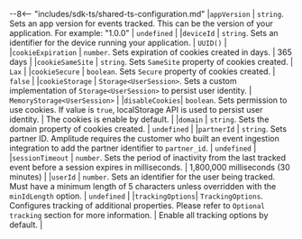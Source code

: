 --8<-- "includes/sdk-ts/shared-ts-configuration.md"
    |`appVersion` | `string`. Sets an app version for events tracked. This can be the version of your application. For example: "1.0.0" | `undefined` |
    |`deviceId` | `string`. Sets an identifier for the device running your application. | `UUID()` |
    |`cookieExpiration` | `number`. Sets expiration of cookies created in days. | 365 days |
    |`cookieSameSite` | `string`. Sets `SameSite` property of cookies created. | `Lax` |
    |`cookieSecure` | `boolean`. Sets `Secure` property of cookies created. | `false` |
    |`cookieStorage` | `Storage<UserSession>`. Sets a custom implementation of `Storage<UserSession>` to persist user identity. | `MemoryStorage<UserSession>` |
    |`disableCookies`| `boolean`. Sets permission to use cookies. If value is `true`, localStorage API is used to persist user identity. | The cookies is enable by default. |
    |`domain` | `string`. Sets the domain property of cookies created. | `undefined` |
    |`partnerId` | `string`. Sets partner ID. Amplitude requires the customer who built an event ingestion integration to add the partner identifier to `partner_id`. | `undefined` |
    |`sessionTimeout` | `number`. Sets the period of inactivity from the last tracked event before a session expires in milliseconds. | 1,800,000 milliseconds (30 minutes) |
    |`userId` | `number`. Sets an identifier for the user being tracked. Must have a minimum length of 5 characters unless overridden with the `minIdLength` option. | `undefined` |
    |`trackingOptions`| `TrackingOptions`. Configures tracking of additional properties. Please refer to `Optional tracking` section for more information. | Enable all tracking options by default. |
